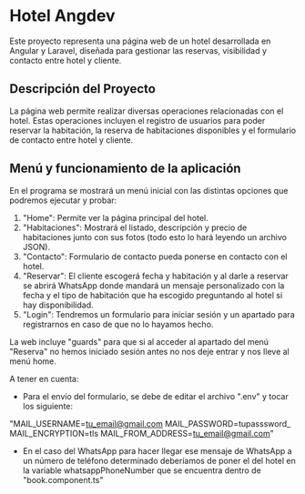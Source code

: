 # Hotel Angdev

Este proyecto representa una página web de un hotel desarrollada en Angular y Laravel, diseñada para gestionar las reservas, visibilidad y contacto entre hotel y cliente.

## Descripción del Proyecto

La página web permite realizar diversas operaciones relacionadas con el hotel. Estas operaciones incluyen el registro de usuarios para poder reservar la habitación, la reserva de habitaciones disponibles y el formulario de contacto entre hotel y cliente.

## Menú y funcionamiento de la aplicación

En el programa se mostrará un menú inicial con las distintas opciones que podremos ejecutar y probar:

1. "Home": Permite ver la página principal del hotel.
2. "Habitaciones": Mostrará el listado, descripción y precio de habitaciones junto con sus fotos (todo esto lo hará leyendo un archivo JSON).
3. "Contacto": Formulario de contacto pueda ponerse en contacto con el hotel.
4. "Reservar": El cliente escogerá fecha y habitación y al darle a reservar se abrirá WhatsApp donde mandará un mensaje personalizado con la fecha y el tipo de habitación que ha escogido preguntando al hotel si hay disponibilidad.
5. "Login": Tendremos un formulario para iniciar sesión y un apartado para registrarnos en caso de que no lo hayamos hecho.


La web incluye "guards" para que si al acceder al apartado del menú "Reserva" no hemos iniciado sesión antes no nos deje entrar y nos lleve al menú home.


A tener en cuenta:
- Para el envío del formulario, se debe de editar el archivo ".env" y tocar los siguiente:

"MAIL_USERNAME=tu_email@gmail.com
MAIL_PASSWORD=tupasssword_
MAIL_ENCRYPTION=tls
MAIL_FROM_ADDRESS=tu_email@gmail.com"

- En el caso del WhatsApp para hacer llegar ese mensaje de WhatsApp a un número de teléfono determinado deberíamos de poner el del hotel en la variable whatsappPhoneNumber que se encuentra dentro de "book.component.ts"
